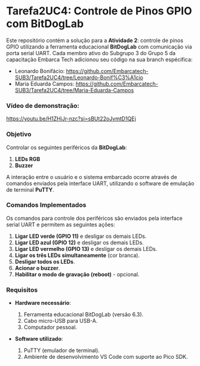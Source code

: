 # Tarefa2UC4: Controle de Pinos GPIO com BitDogLab

Este repositório contém a solução para a **Atividade 2**: controle de pinos GPIO utilizando a ferramenta educacional **BitDogLab** com comunicação via porta serial UART. Cada membro ativo do Subgrupo 3 do Grupo 5 da capacitação Embarca Tech adicionou seu código na sua branch espécifica:

- Leonardo Bonifácio: https://github.com/Embarcatech-SUB3/Tarefa2UC4/tree/Leonardo-Bonif%C3%A1cio
- Maria Eduarda Campos: https://github.com/Embarcatech-SUB3/Tarefa2UC4/tree/Maria-Eduarda-Campos

### Vídeo de demonstração:

https://youtu.be/H1ZHiJr-nzc?si=sBUt22oJvmtD1QEj

### Objetivo

Controlar os seguintes periféricos da **BitDogLab**:
1. **LEDs RGB** 
2. **Buzzer** 

A interação entre o usuário e o sistema embarcado ocorre através de comandos enviados pela interface UART, utilizando o software de emulação de terminal **PuTTY**.

### Comandos Implementados

Os comandos para controle dos periféricos são enviados pela interface serial UART e permitem as seguintes ações:

1. **Ligar LED verde (GPIO 11)** e desligar os demais LEDs.
2. **Ligar LED azul (GPIO 12)** e desligar os demais LEDs.
3. **Ligar LED vermelho (GPIO 13)** e desligar os demais LEDs.
4. **Ligar os três LEDs simultaneamente** (cor branca).
5. **Desligar todos os LEDs**.
6. **Acionar o buzzer**.
7. **Habilitar o modo de gravação (reboot)** - opcional.

### Requisitos

- **Hardware necessário**:
  1. Ferramenta educacional BitDogLab (versão 6.3).
  2. Cabo micro-USB para USB-A.
  3. Computador pessoal.

- **Software utilizado**:
  1. PuTTY (emulador de terminal).
  2. Ambiente de desenvolvimento VS Code com suporte ao Pico SDK.
